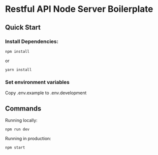 # Restful API Node Server Boilerplate

## Quick Start

### Install Dependencies:
```
npm install
```
or
```
yarn install
```

### Set environment variables
Copy .env.example to .env.development


## Commands
Running locally:
```
npm run dev
```

Running in production:
```
npm start
```